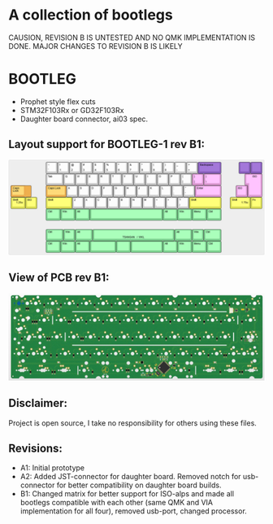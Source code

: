 # A collection of bootlegs

CAUSION, REVISION B IS UNTESTED AND NO QMK IMPLEMENTATION IS DONE. MAJOR CHANGES TO REVISION B IS LIKELY

# BOOTLEG
- Prophet style flex cuts
- STM32F103Rx or GD32F103Rx
- Daughter board connector, ai03 spec.

## Layout support for BOOTLEG-1 rev B1: 
![alt text](./readme-images/layout_support_bootleg-1_rev_B1.jpg "Layout support")

## View of PCB rev B1: 
![alt text](./readme-images/bootleg-1_rev_B1.jpg "PCB View - Rev B")

## Disclaimer:
Project is open source, I take no responsibility for others using these files.

## Revisions:
- A1: Initial prototype
- A2: Added JST-connector for daughter board. Removed notch for usb-connector for better compatibility on daughter board builds.
- B1: Changed matrix for better support for ISO-alps and made all bootlegs compatible with each other (same QMK and VIA implementation for all four), removed usb-port, changed processor.
